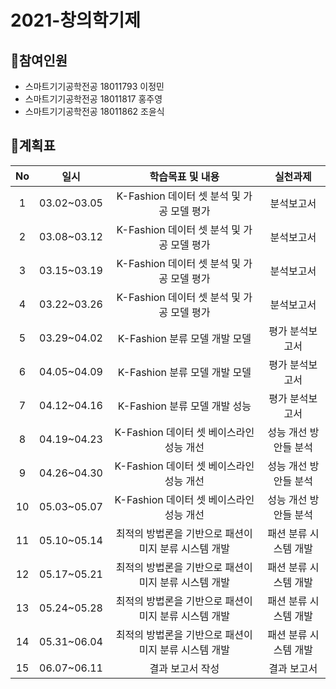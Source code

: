 # 2021-창의학기제

## 📌참여인원
- 스마트기기공학전공 18011793 이정민
- 스마트기기공학전공 18011817 홍주영
- 스마트기기공학전공 18011862 조윤식

## 📌계획표
|No|	일시|	 학습목표 및 내용	|실천과제|
|:---:|:---:|:---:|:---:|
|1|	03.02~03.05|	K-Fashion 데이터 셋 분석 및 가공	모델 평가| 분석보고서
|2|	03.08~03.12|	K-Fashion 데이터 셋 분석 및 가공	모델 평가| 분석보고서
|3|	03.15~03.19|	K-Fashion 데이터 셋 분석 및 가공	모델 평가| 분석보고서
|4|	03.22~03.26|	K-Fashion 데이터 셋 분석 및 가공	모델 평가| 분석보고서
|5|	03.29~04.02|	K-Fashion 분류 모델 개발	모델 |평가 분석보고서
|6|	04.05~04.09|	K-Fashion 분류 모델 개발	모델 |평가 분석보고서
|7|	04.12~04.16|	K-Fashion 분류 모델 개발	성능 |평가 분석보고서
|8|	04.19~04.23|	K-Fashion 데이터 셋 베이스라인 성능 개선	|성능 개선 방안들 분석
|9|	04.26~04.30|	K-Fashion 데이터 셋 베이스라인 성능 개선	|성능 개선 방안들 분석
|10|	05.03~05.07|	K-Fashion 데이터 셋 베이스라인 성능 개선|	성능 개선 방안들 분석
|11|	05.10~05.14|	최적의 방법론을 기반으로 패션이미지 분류 시스템 개발	|패션 분류 시스템 개발
|12| 05.17~05.21|	최적의 방법론을 기반으로 패션이미지 분류 시스템 개발	|패션 분류 시스템 개발
|13|	05.24~05.28|	최적의 방법론을 기반으로 패션이미지 분류 시스템 개발|	패션 분류 시스템 개발
|14| 05.31~06.04|	최적의 방법론을 기반으로 패션이미지 분류 시스템 개발	|패션 분류 시스템 개발
|15| 06.07~06.11|	결과 보고서 작성	|결과 보고서
